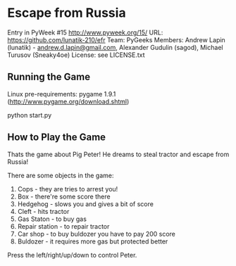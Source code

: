 Escape from Russia
===============

Entry in PyWeek #15  <http://www.pyweek.org/15/>
URL: https://github.com/lunatik-210/efr
Team: PyGeeks
Members: Andrew Lapin (lunatik) - andrew.d.lapin@gmail.com, Alexander Gudulin (sagod), Michael Turusov (Sneaky4oe)
License: see LICENSE.txt


Running the Game
----------------

Linux pre-requirements: pygame 1.9.1 (http://www.pygame.org/download.shtml)

python start.py


How to Play the Game
--------------------

Thats the game about Pig Peter! He dreams to steal tractor
and escape from Russia! 

There are some objects in the game:
1) Cops - they are tries to arrest you!
2) Box - there're some score there
3) Hedgehog - slows you and gives a bit of score
4) Cleft - hits tractor
5) Gas Staton - to buy gas
6) Repair station - to repair tractor
7) Car shop - to buy buldozer you have to pay 200 score
8) Buldozer - it requires more gas but protected better

Press the left/right/up/down to control Peter.
